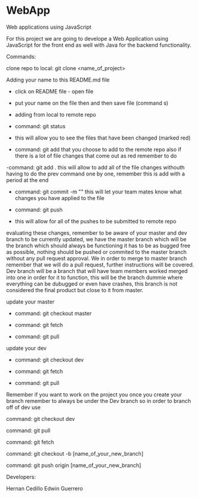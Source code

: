 # WebApp
Web applications using JavaScript

For this project we are going to develope a Web Application using JavaScript for the front end as well with Java for the 
backend functionality.

Commands: 

clone repo to local: git clone <name_of_project> 

Adding your name to this README.md file

- click on README file - open file 

- put your name on the file then and then save file (command s) 

- adding from local to remote repo 

- command: git status 

- this will allow you to see the files that have been changed (marked red)

- command: git add <name of file> that you choose to add to the remote repo also if there is a lot of file changes that come out as red 
remember to do 

-command: git add . 
this will allow to add all of the file changes withouth having to do the prev command one by one, remember this is add with a period at the end 

- command: git commit -m "<describe your changes>" this will let your team mates know what changes you have applied to the file

- command: git push 

- this will allow for all of the pushes to be submitted to remote repo 


evaluating these changes, remember to be aware of your master and dev branch to be currently updated, we have the master 
branch which will be the branch which should always be functioning it has to be as bugged free as possible, nothing should
be pushed or commited to the master branch without any pull request approval. We in order to merge to master branch remember 
that we will do a pull request, further instructions will be covered. Dev branch will be a branch that will have team members 
worked merged into one in order for it to function, this will be the branch dummie where everything can be dubugged or even 
have crashes, this branch is not considered the final product but close to it from master.

update your master

- command: git checkout master 

- command: git fetch 

- command: git pull

update your dev 

- command: git checkout dev 

- command: git fetch 

- command: git pull


Remember if you want to work on the project you once you create your branch remember to always be under the Dev branch 
so in order to branch off of dev use 

command: git checkout dev 

command: git pull 

command: git fetch 

command: git checkout -b [name_of_your_new_branch]

command: git push origin [name_of_your_new_branch]



Developers: 

Hernan Cedillo
Edwin Guerrero

